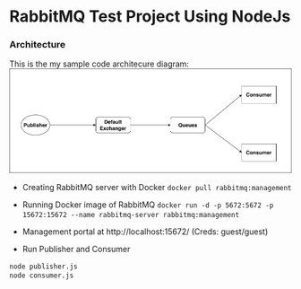 # RabbitMQ Test Project Using NodeJs

### Architecture
This is the my sample code architecure diagram:
![My Image](RabiitMQ.png)

-  Creating RabbitMQ server with Docker
`docker pull rabbitmq:management`

- Running Docker image of RabbitMQ
`docker run -d -p 5672:5672 -p 15672:15672 --name rabbitmq-server rabbitmq:management`

- Management portal at http://localhost:15672/ (Creds: guest/guest)

- Run Publisher and Consumer
```
node publisher.js
node consumer.js
```
